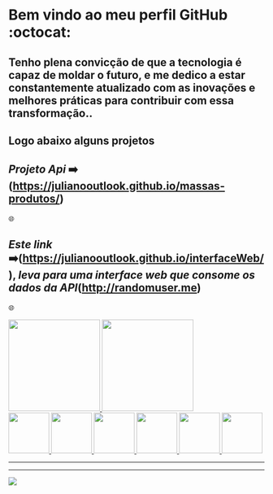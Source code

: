 
# Bem vindo ao meu perfil GitHub :octocat:

## Tenho plena convicção de que a tecnologia é capaz de moldar o futuro, e me dedico a estar constantemente atualizado com as inovações e melhores práticas para contribuir com essa transformação..

## Logo abaixo alguns projetos

## *Projeto Api* :arrow_right: (https://julianooutlook.github.io/massas-produtos/)



 :globe_with_meridians:
 ## *Este link* :arrow_right:(https://julianooutlook.github.io/interfaceWeb/), *leva para uma interface web que consome os dados da API*(http://randomuser.me) 
:globe_with_meridians:
<div>
<a href="https://github.com/Julianooutlook?tab=repositories">
<img loading="lazy" height="180em" src="https://github-readme-stats.vercel.app/api/top-langs/?username=Julianooutlook&layout=compact&langs_count=7&theme=dracula"/>
<img loading="lazy" height="180em" src="https://github-readme-stats.vercel.app/api?username=Julianooutlook&show_icons=true&theme=dracula&include_all_commits=true&count_private=true"/>
</div>


<div>
    <img src="https://cdn.jsdelivr.net/gh/devicons/devicon@latest/icons/html5/html5-original.svg" width="80">
    <img src="https://cdn.jsdelivr.net/gh/devicons/devicon@latest/icons/css3/css3-original.svg" width="80">
    <img src="https://cdn.jsdelivr.net/gh/devicons/devicon@latest/icons/javascript/javascript-original.svg" width="80">
    <img src="https://cdn.jsdelivr.net/gh/devicons/devicon@latest/icons/docker/docker-plain-wordmark.svg" width="80">
    <img src="https://cdn.jsdelivr.net/gh/devicons/devicon@latest/icons/mysql/mysql-original.svg" width="80">
    <img src="https://cdn.jsdelivr.net/gh/devicons/devicon@latest/icons/git/git-original.svg" width="80">
</div>
<hr>
<hr>

<div>
<a href="https://www.linkedin.com/in/seu-usuário-linkedln-aqui" target="_blank"><img loading="lazy" src="https://img.shields.io/badge/-LinkedIn-%230077B5?style=for-the-badge&logo=linkedin&logoColor=white" target="_blank"></a>   
</div>
